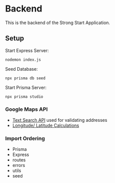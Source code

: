 # Backend

This is the backend of the Strong Start Application.

## Setup

Start Express Server:

```shell
nodemon index.js
```

Seed Database:

```shell
npx prisma db seed
```

Start Prisma Server:

```shell
npx prisma studio
```

### Google Maps API

- [Text Search API](https://developers.google.com/maps/documentation/places/web-service/text-Search) used for validating addresses
- [Longitude/ Latitude Calculations](https://gis.stackexchange.com/questions/2951/algorithm-for-offsetting-latitude-longitude-by-some-amount-of-meters#:~:text=//Position%2C%20decimal%20degrees,51%2C00089832%0A%20lonO%20%3D%200%2C001427437)

### Import Ordering

- Prisma
- Express
- routes
- errors
- utils
- seed

